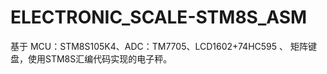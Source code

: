 # ELECTRONIC_SCALE-STM8S_ASM
基于  MCU：STM8S105K4、ADC：TM7705、LCD1602+74HC595 、 矩阵键盘，使用STM8S汇编代码实现的电子秤。
